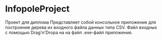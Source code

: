 # InfopoleProject
Проект для диплома
Представляет собой консольное приложение для построение дерева из входного файла данных типа CSV. Файл входных с помощью Drag'n'Dropa на на файл .exe-файл приложения. 
